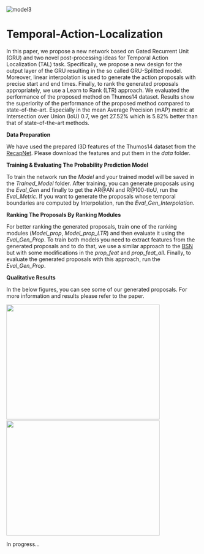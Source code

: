 ![model3](https://user-images.githubusercontent.com/62461020/118403487-c78fe780-b683-11eb-9d1a-4f1fb0f6aac1.png)
# Temporal-Action-Localization

In this paper, we propose a new network based on Gated Recurrent Unit (GRU) and two novel post-processing ideas for Temporal Action Localization (TAL) task. Specifically, we propose a new design for the output layer of the GRU resulting in the so called GRU-Splitted model. Moreover, linear interpolation is used to generate the action proposals with precise start and end times. Finally, to rank the generated proposals appropriately, we use a Learn to Rank (LTR) approach. We evaluated the performance of the proposed method on Thumos14 dataset. Results show the superiority of the performance of the proposed method compared to state-of-the-art. Especially in the mean Average Precision (mAP) metric at Intersection over Union (IoU) 0.7, we get 27.52% which is 5.82% better than that of state-of-the-art methods.

**Data Preparation**

We have used the prepared I3D features of the Thumos14 dataset from the [RecapNet](https://github.com/tianwangbuaa/RecapNet). Please download the features and put them in the *data* folder.

**Training & Evaluating The Probability Prediction Model**

To train the network run the *Model* and your trained model will be saved in the *Trained_Model* folder. After training, you can generate proposals using the *Eval_Gen* and finally to get the AR@AN and R@100-tIoU, run the *Eval_Metric*. If you want to generate the proposals whose temporal boundaries are computed by Interpolation, run the *Eval_Gen_Interpolation*.  

**Ranking The Proposals By Ranking Modules**

For better ranking the generated proposals, train one of the ranking modules (*Model_prop*, *Model_prop_LTR*) and then evaluate it using the *Eval_Gen_Prop*. To train both models you need to extract features from the generated proposals and to do that, we use a similar approach to the [BSN](https://github.com/wzmsltw/BSN-boundary-sensitive-network) but with some modifications in the *prop_feat* and *prop_feat_all*. Finally, to evaluate the generated proposals with this approach, run the *Eval_Gen_Prop*.

**Qualitative Results**

In the below figures, you can see some of our generated proposals. For more information and results please refer to the paper.

<img src="https://user-images.githubusercontent.com/62461020/119692934-15190b00-be61-11eb-91b6-5db092a9e1d0.jpg" width="400" height="300">&nbsp;&nbsp;&nbsp;&nbsp;&nbsp;&nbsp;&nbsp;&nbsp;&nbsp;&nbsp;<img src="https://user-images.githubusercontent.com/62461020/119692950-177b6500-be61-11eb-9b09-e74bea92f42e.jpg" width="400" height="300">



In progress...
